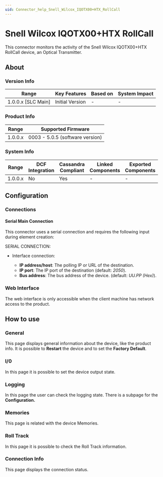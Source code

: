 ```yaml
---
uid: Connector_help_Snell_Wilcox_IQOTX00+HTX_RollCall
---
```


# Snell Wilcox IQOTX00+HTX RollCall

This connector monitors the activity of the Snell Wilcox IQOTX00+HTX RollCall device, an Optical Transmitter.

## About

### Version Info

| Range                | Key Features     | Based on     | System Impact     |
|----------------------|------------------|--------------|-------------------|
| 1.0.0.x \[SLC Main\] | Initial Version  | \-           | \-                |

### Product Info

| **Range** | **Supported Firmware**          |
|-----------|---------------------------------|
| 1.0.0.x   | 0003 - 5.0.5 (software version) |

### System Info

| Range     | DCF Integration     | Cassandra Compliant     | Linked Components     | Exported Components     |
|-----------|---------------------|-------------------------|-----------------------|-------------------------|
| 1.0.0.x   | No                  | Yes                     | \-                    | \-                      |

## Configuration

### Connections

#### Serial Main Connection

This connector uses a serial connection and requires the following input during element creation:

SERIAL CONNECTION:

- Interface connection:

  - **IP address/host**: The polling IP or URL of the destination.
  - **IP port**: The IP port of the destination (default: *2050*).
  - **Bus address**: The bus address of the device. (default: *UU.PP (Hex)*).

### Web Interface

The web interface is only accessible when the client machine has network access to the product.

## How to use

### General

This page displays general information about the device, like the product info. It is possible to **Restart** the device and to set the **Factory Default**.

### I/0

In this page it is possible to set the device output state.

### Logging

In this page the user can check the logging state. There is a subpage for the **Configuration.**

### Memories

This page is related with the device Memories.

### Roll Track

In this page it is possible to check the Roll Track information.

### Connection Info

This page displays the connection status.
